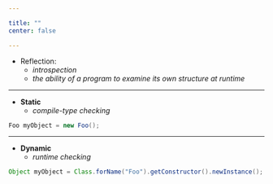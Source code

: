 ```yaml
---

title: "" 
center: false

---
```


- Reflection: 
  - *introspection* 
  - *the ability of a program to examine its own structure at runtime*

----------------
- **Static**
  - *compile-type checking*

```Java
Foo myObject = new Foo();
```
-------------

- **Dynamic**
  - *runtime checking*

```Java
Object myObject = Class.forName("Foo").getConstructor().newInstance();
```
